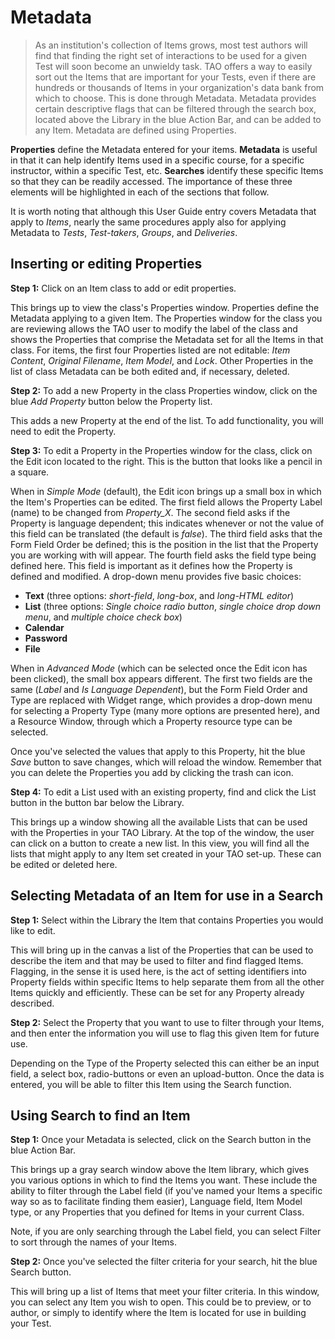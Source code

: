 <!--
created_at: 2015-05-15
authors:         
    - "Ben Angel"    
--> 

# Metadata


>As an institution's collection of Items grows, most test authors will find that finding the right set of interactions to be used for a given Test will soon become an unwieldy task. TAO offers a way to easily sort out the Items that are important for your Tests, even if there are hundreds or thousands of Items in your organization's data bank from which to choose. This is done through Metadata. Metadata provides certain descriptive flags that can be filtered through the search box, located above the Library in the blue Action Bar, and can be added to any Item. Metadata are defined using Properties.

**Properties** define the Metadata entered for your items. **Metadata** is useful in that it can help identify Items used in a specific course, for a specific instructor, within a specific Test, etc. **Searches** identify these specific Items so that they can be readily accessed. The importance of these three elements will be highlighted in each of the sections that follow.

It is worth noting that although this User Guide entry covers Metadata that apply to *Items*, nearly the same procedures apply also for applying Metadata to *Tests*, *Test-takers*, *Groups*, and *Deliveries*.


## Inserting or editing Properties

**Step 1:** Click on an Item class to add or edit properties. 

This brings up to view the class's Properties window. Properties define the Metadata applying to a given Item. The Properties window for the class you are reviewing allows the TAO user to modify the label of the class and shows the Properties that comprise the Metadata set for all the Items in that class. For items, the first four Properties listed are not editable: *Item Content*, *Original Filename*, *Item Model*, and *Lock*. Other Properties in the list of class Metadata can be both edited and, if necessary, deleted.

**Step 2:**  To add a new Property in the class Properties window, click on the blue *Add Property* button below the Property list.

This adds a new Property at the end of the list. To add functionality, you will need to edit the Property.

**Step 3:** To edit a Property in the Properties window for the class, click on the Edit icon located to the right. This is the button that looks like a pencil in a square.

When in *Simple Mode* (default), the Edit icon brings up a small box in which the Item's Properties can be edited. The first field allows the Property Label (name) to be changed from *Property_X*. The second field asks if the Property is language dependent; this indicates whenever or not the value of this field can be translated (the default is *false*). The third field asks that the Form Field Order be defined; this is the position in the list that the Property you are working with will appear. The fourth field asks the field type being defined here. This field is important as it defines how the Property is defined and modified. A drop-down menu provides five basic choices:

- **Text** (three options: *short-field*, *long-box*, and *long-HTML editor*)
- **List** (three options: *Single choice radio button*, *single choice drop down menu*, and *multiple choice check box*)
- **Calendar**
- **Password**
- **File**

When in *Advanced Mode* (which can be selected once the Edit icon has been clicked), the small box appears different. The first two fields are the same (*Label* and *Is Language Dependent*), but the Form Field Order and Type are replaced with Widget range, which provides a drop-down menu for selecting a Property Type (many more options are presented here), and a Resource Window, through which a Property resource type can be selected.

Once you've selected the values that apply to this Property, hit the blue *Save* button to save changes, which will reload the window. Remember that you can delete the Properties you add by clicking the trash can icon.

**Step 4:** To edit a List used with an existing property, find and click the List button in the button bar below the Library.

This brings up a window showing all the available Lists that can be used with the Properties in your TAO Library. At the top of the window, the user can click on a button to create a new list. In this view, you will find all the lists that might apply to any Item set created in your TAO set-up. These can be edited or deleted here.

## Selecting Metadata of an Item for use in a Search

**Step 1:** Select within the Library the Item that contains Properties you would like to edit.

This will bring up in the canvas a list of the Properties that can be used to describe the item and that may be used to filter and find flagged Items. Flagging, in the sense it is used here, is the act of setting identifiers into Property fields within specific Items to help separate them from all the other Items quickly and efficiently. These can be set for any Property already described. 

**Step 2:** Select the Property that you want to use to filter through your Items, and then enter the information you will use to flag this given Item for future use.

Depending on the Type of the Property selected this can either be an input field, a select box, radio-buttons or even an upload-button. Once the data is entered, you will be able to filter this Item using the Search function.

## Using Search to find an Item

**Step 1:** Once your Metadata is selected, click on the Search button in the blue Action Bar.

This brings up a gray search window above the Item library, which gives you various options in which to find the Items you want. These include the ability to filter through the Label field (if you've named your Items a specific way so as to facilitate finding them easier), Language field, Item Model type, or any Properties that you defined for Items in your current Class.

Note, if you are only searching through the Label field, you can select Filter to sort through the names of your Items.

**Step 2:** Once you've selected the filter criteria for your search, hit the blue Search button.

This will bring up a list of Items that meet your filter criteria. In this window, you can select any Item you wish to open. This could be to preview, or to author, or simply to identify where the Item is located for use in building your Test. 
